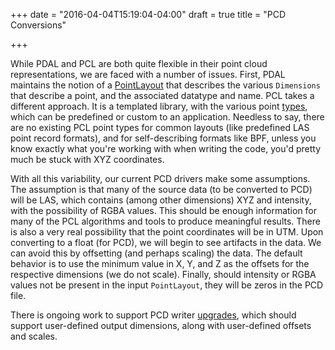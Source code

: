 +++
date = "2016-04-04T15:19:04-04:00"
draft = true
title = "PCD Conversions"

+++

While PDAL and PCL are both quite flexible in their point cloud representations, we are faced with a number of issues. First, PDAL maintains the notion of a [PointLayout](http://www.pdal.io/tutorial/overview.html#point-layout) that describes the various `Dimensions` that describe a point, and the associated datatype and name. PCL takes a different approach. It is a templated library, with the various point [types](http://pointclouds.org/documentation/tutorials/adding_custom_ptype.php#adding-custom-ptype), which can be predefined or custom to an application. Needless to say, there are no existing PCL point types for common layouts (like predefined LAS point record formats), and for self-describing formats like BPF, unless you know exactly what you're working with when writing the code, you'd pretty much be stuck with XYZ coordinates.

With all this variability, our current PCD drivers make some assumptions. The assumption is that many of the source data (to be converted to PCD) will be LAS, which contains (among other dimensions) XYZ and intensity, with the possibility of RGBA values. This should be enough information for many of the PCL algorithms and tools to produce meaningful results. There is also a very real possibility that the point coordinates will be in UTM. Upon converting to a float (for PCD), we will begin to see artifacts in the data. We can avoid this by offsetting (and perhaps scaling) the data. The default behavior is to use the minimum value in X, Y, and Z as the offsets for the respective dimensions (we do not scale). Finally, should intensity or RGBA values not be present in the input `PointLayout`, they will be zeros in the PCD file.

There is ongoing work to support PCD writer [upgrades](https://github.com/PDAL/PDAL/issues/1206), which should support user-defined output dimensions, along with user-defined offsets and scales.
